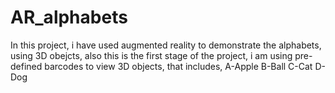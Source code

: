 # AR_alphabets
In this project, i have used augmented reality to demonstrate the alphabets, using 3D obejcts, also this is the first stage of the project,
i am using pre-defined barcodes to view 3D objects, that includes,
A-Apple
B-Ball
C-Cat
D-Dog
